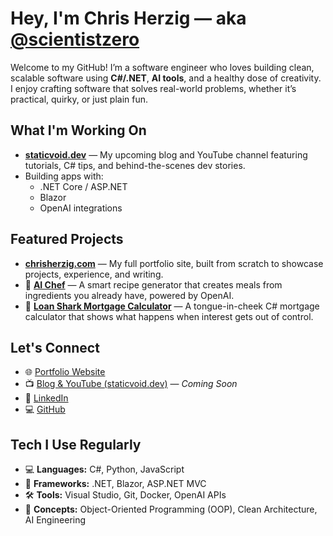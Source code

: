 # Hey, I'm Chris Herzig — aka [@scientistzero](https://github.com/scientistzero)

Welcome to my GitHub! I’m a software engineer who loves building clean, scalable software using **C#/.NET**, **AI tools**, and a healthy dose of creativity. I enjoy crafting software that solves real-world problems, whether it’s practical, quirky, or just plain fun.

## What I'm Working On
- **[staticvoid.dev](https://staticvoid.dev)** — My upcoming blog and YouTube channel featuring tutorials, C# tips, and behind-the-scenes dev stories.
- Building apps with:
  - .NET Core / ASP.NET
  - Blazor
  - OpenAI integrations

## Featured Projects
- **[chrisherzig.com](https://chrisherzig.com)** — My full portfolio site, built from scratch to showcase projects, experience, and writing.
- 🔪 [**AI Chef**](https://github.com/ScientistZero/AiChef) — A smart recipe generator that creates meals from ingredients you already have, powered by OpenAI.
- 🦈 [**Loan Shark Mortgage Calculator**](https://github.com/ScientistZero/MortgageCalc) — A tongue-in-cheek C# mortgage calculator that shows what happens when interest gets out of control.

## Let's Connect

- 🌐 [Portfolio Website](https://chrisherzig.com)
- 📺 [Blog & YouTube (staticvoid.dev)](https://staticvoid.dev) — *Coming Soon*
- 💼 [LinkedIn](https://linkedin.com/in/chrisherzig)
- 💻 [GitHub](https://github.com/scientistzero)


## Tech I Use Regularly

- 💻 **Languages:** C#, Python, JavaScript  
- 🧱 **Frameworks:** .NET, Blazor, ASP.NET MVC  
- 🛠️ **Tools:** Visual Studio, Git, Docker, OpenAI APIs  
- 🧠 **Concepts:** Object-Oriented Programming (OOP), Clean Architecture, AI Engineering


